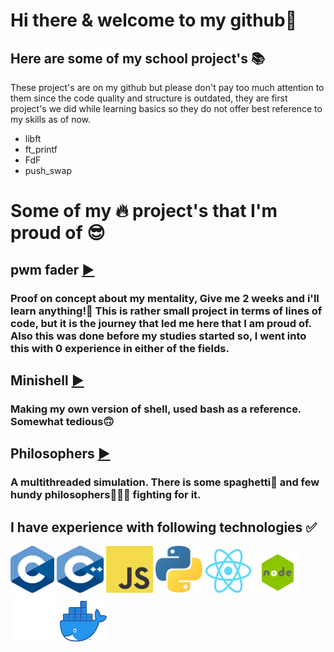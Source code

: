 # Hi there & welcome to my github👋

## Here are some of my school project's 📚
These project's are on my github but please don't pay too much attention to them
since the code quality and structure is outdated, they are first project's we did
while learning basics so they do not offer best reference to my skills as of now.
- libft
- ft_printf
- FdF
- push_swap

# Some of my 🔥 project's that I'm proud of 😎
## __pwm fader [▶️](https://github.com/joonasmykkanen/pwm_fader)__
### Proof on concept about my mentality, Give me 2 weeks and i'll learn anything!💯                                                           This is rather small project in terms of lines of code, but it is the journey that led me here that I am proud of. Also this was done before my studies started so, I went into this with 0 experience in either of the fields.

## __Minishell [▶️](https://github.com/joonasmykkanen/minishell)__
### Making my own version of shell, used bash as a reference. Somewhat tedious🙃

## __Philosophers [▶️](https://github.com/joonasmykkanen/philosophers)__
### A multithreaded simulation. There is some spaghetti🍝 and few hundy philosophers🧙🏼‍♂️ fighting for it.

## I have experience with following technologies ✅
<img src="./C_Logo.png?raw=true" width="70" height="75"> <img src="./CPlusPlus.svg?raw=true" width="75" height="75">
<img src="./JS.svg" width="75" height="75"> <img src="./Python.svg?raw=true" width="75" height="75">
<img src="./React-icon.svg.png?raw=true" width="75" height="70"> <img src="./node.png?raw=true" width="75" height="65">
<img src="./Git-Icon-White.png?raw=true" width="75" height="75"> <img src="./Moby-logo.png?raw=true" width="75" height="65">
